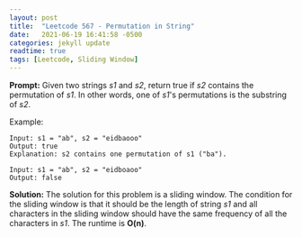 ```yaml
---
layout: post
title:  "Leetcode 567 - Permutation in String"
date:   2021-06-19 16:41:58 -0500
categories: jekyll update
readtime: true
tags: [Leetcode, Sliding Window]
---
```

**Prompt:** Given two strings *s1* and *s2*, return true if *s2* contains the permutation of *s1*. In other words, one of *s1*'s permutations is the substring of *s2*.

Example:
~~~
Input: s1 = "ab", s2 = "eidbaooo"
Output: true
Explanation: s2 contains one permutation of s1 ("ba").
~~~
~~~
Input: s1 = "ab", s2 = "eidboaoo"
Output: false
~~~

**Solution:** The solution for this problem is a sliding window. The condition for the sliding window is that it should be the length of string *s1* and all characters in the sliding window should have the same frequency of all the characters in *s1*. The runtime is **O(n)**.
